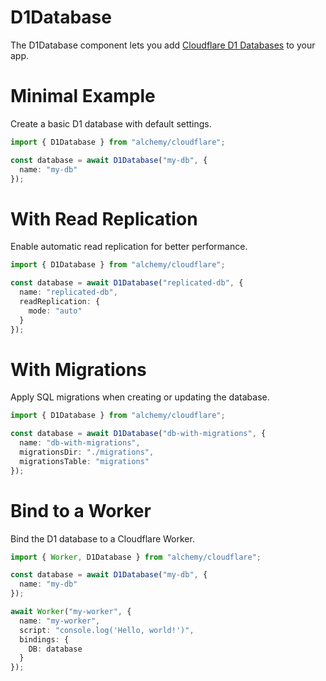 # D1Database

The D1Database component lets you add [Cloudflare D1 Databases](https://developers.cloudflare.com/d1/) to your app.

# Minimal Example

Create a basic D1 database with default settings.

```ts
import { D1Database } from "alchemy/cloudflare";

const database = await D1Database("my-db", {
  name: "my-db"
});
```

# With Read Replication

Enable automatic read replication for better performance.

```ts
import { D1Database } from "alchemy/cloudflare";

const database = await D1Database("replicated-db", {
  name: "replicated-db",
  readReplication: {
    mode: "auto"
  }
});
```

# With Migrations

Apply SQL migrations when creating or updating the database.

```ts
import { D1Database } from "alchemy/cloudflare";

const database = await D1Database("db-with-migrations", {
  name: "db-with-migrations", 
  migrationsDir: "./migrations",
  migrationsTable: "migrations"
});
```

# Bind to a Worker

Bind the D1 database to a Cloudflare Worker.

```ts
import { Worker, D1Database } from "alchemy/cloudflare";

const database = await D1Database("my-db", {
  name: "my-db"
});

await Worker("my-worker", {
  name: "my-worker",
  script: "console.log('Hello, world!')",
  bindings: {
    DB: database
  }
});
```